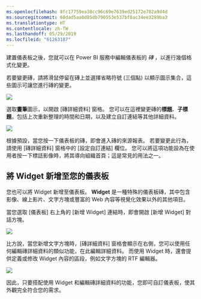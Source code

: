 ```yaml
---
ms.openlocfilehash: 8fc17759ea38cc96c69e7639ed25172e782a9d4d
ms.sourcegitcommit: 60dad5aa0d85db790553e537bf8ac34ee3289ba3
ms.translationtype: HT
ms.contentlocale: zh-TW
ms.lasthandoff: 05/29/2019
ms.locfileid: "61263187"
---
```

建置儀表板之後，您就可以在 Power BI 服務中編輯儀表板的 *磚* ，以進行幾個格式化變更。

若要變更磚，請將滑鼠停留在磚上並選擇省略符號 (三個點) 以顯示圖示集合，這些圖示可讓您進行磚的變更。

![](media/4-4d-change-tile-details/4-4d_1.png)

選取**畫筆**圖示，以開啟 [磚詳細資料]  窗格。 您可以在這裡變更磚的**標題**、**子標題**，包括上次重新整理的時間和日期，以及建立自訂連結等其他詳細資料。

![](media/4-4d-change-tile-details/4-4d_2.png)

根據預設，當您按一下儀表板的磚，即會進入磚的來源報表。 若要變更此行為，請使用 [磚詳細資料]  窗格中的 [設定自訂連結]  欄位。 您可以將這項功能設為在使用者按一下標誌影像時，將其導向組織首頁；這是常見的用法之一。

## <a name="add-widgets-to-your-dashboard"></a>將 Widget 新增至您的儀表板
您也可以將 Widget 新增至儀表板。 **Widget** 是一種特殊的儀表板磚，其中包含影像、線上影片、文字方塊或豐富的 Web 內容等視覺化效果以外的其他項目。

當您選取 [儀表板] 右上角的 [新增 Widget] 連結時，即會開啟 [新增 Widget]  對話方塊。

![](media/4-4d-change-tile-details/4-4d_3.png)

比方說，當您新增文字方塊時，[磚詳細資料]  窗格會顯示在右側，您可以使用任何編輯磚詳細資料的類似功能，在此編輯詳細資料。 而使用 Widget 時，還會提供定義或修改 Widget 內容的區段，例如文字方塊的 RTF 編輯器。

![](media/4-4d-change-tile-details/4-4d_4.png)

因此，只要搭配使用 Widget 和編輯磚詳細資料的功能，您即可自訂儀表板，使其外觀完全符合您的需求。

